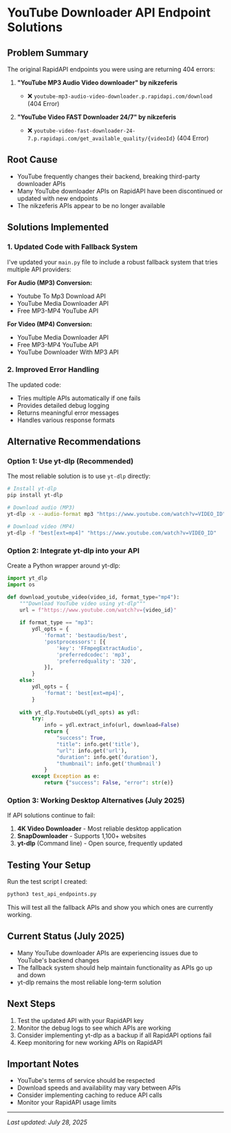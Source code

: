 # YouTube Downloader API Endpoint Solutions

## Problem Summary

The original RapidAPI endpoints you were using are returning 404 errors:

1. **"YouTube MP3 Audio Video downloader" by nikzeferis**
   - ❌ `youtube-mp3-audio-video-downloader.p.rapidapi.com/download` (404 Error)

2. **"YouTube Video FAST Downloader 24/7" by nikzeferis**  
   - ❌ `youtube-video-fast-downloader-24-7.p.rapidapi.com/get_available_quality/{videoId}` (404 Error)

## Root Cause

- YouTube frequently changes their backend, breaking third-party downloader APIs
- Many YouTube downloader APIs on RapidAPI have been discontinued or updated with new endpoints
- The nikzeferis APIs appear to be no longer available

## Solutions Implemented

### 1. Updated Code with Fallback System

I've updated your `main.py` file to include a robust fallback system that tries multiple API providers:

**For Audio (MP3) Conversion:**
- Youtube To Mp3 Download API
- YouTube Media Downloader API  
- Free MP3-MP4 YouTube API

**For Video (MP4) Conversion:**
- YouTube Media Downloader API
- Free MP3-MP4 YouTube API
- YouTube Downloader With MP3 API

### 2. Improved Error Handling

The updated code:
- Tries multiple APIs automatically if one fails
- Provides detailed debug logging
- Returns meaningful error messages
- Handles various response formats

## Alternative Recommendations

### Option 1: Use yt-dlp (Recommended)

The most reliable solution is to use `yt-dlp` directly:

```bash
# Install yt-dlp
pip install yt-dlp

# Download audio (MP3)
yt-dlp -x --audio-format mp3 "https://www.youtube.com/watch?v=VIDEO_ID"

# Download video (MP4)  
yt-dlp -f "best[ext=mp4]" "https://www.youtube.com/watch?v=VIDEO_ID"
```

### Option 2: Integrate yt-dlp into your API

Create a Python wrapper around yt-dlp:

```python
import yt_dlp
import os

def download_youtube_video(video_id, format_type="mp4"):
    """Download YouTube video using yt-dlp"""
    url = f"https://www.youtube.com/watch?v={video_id}"
    
    if format_type == "mp3":
        ydl_opts = {
            'format': 'bestaudio/best',
            'postprocessors': [{
                'key': 'FFmpegExtractAudio',
                'preferredcodec': 'mp3',
                'preferredquality': '320',
            }],
        }
    else:
        ydl_opts = {
            'format': 'best[ext=mp4]',
        }
    
    with yt_dlp.YoutubeDL(ydl_opts) as ydl:
        try:
            info = ydl.extract_info(url, download=False)
            return {
                "success": True,
                "title": info.get('title'),
                "url": info.get('url'),
                "duration": info.get('duration'),
                "thumbnail": info.get('thumbnail')
            }
        except Exception as e:
            return {"success": False, "error": str(e)}
```

### Option 3: Working Desktop Alternatives (July 2025)

If API solutions continue to fail:

1. **4K Video Downloader** - Most reliable desktop application
2. **SnapDownloader** - Supports 1,100+ websites  
3. **yt-dlp** (Command line) - Open source, frequently updated

## Testing Your Setup

Run the test script I created:

```bash
python3 test_api_endpoints.py
```

This will test all the fallback APIs and show you which ones are currently working.

## Current Status (July 2025)

- Many YouTube downloader APIs are experiencing issues due to YouTube's backend changes
- The fallback system should help maintain functionality as APIs go up and down
- yt-dlp remains the most reliable long-term solution

## Next Steps

1. Test the updated API with your RapidAPI key
2. Monitor the debug logs to see which APIs are working
3. Consider implementing yt-dlp as a backup if all RapidAPI options fail
4. Keep monitoring for new working APIs on RapidAPI

## Important Notes

- YouTube's terms of service should be respected
- Download speeds and availability may vary between APIs
- Consider implementing caching to reduce API calls
- Monitor your RapidAPI usage limits

---

*Last updated: July 28, 2025*